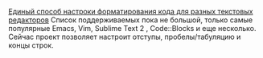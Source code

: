 [Единый способ настроки форматирования кода для разных текстовых редакторов](http://editorconfig.org/) Cписок поддерживаемых пока не большой, только самые популярные Emacs, Vim, Sublime Text 2 , Code::Blocks и еще несколько. Сейчас проект позволяет настроит отступы, пробелы/табуляцию и концы строк.